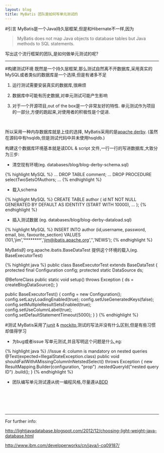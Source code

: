 ```yaml
---
layout: blog
title: MyBatis 团队是如何写单元测试的
---
```


#引言
MyBatis是一个Java持久层框架,但是和Hibernate不一样,因为
>MyBatis does not map Java objects to database tables but Java methods to SQL statements.

写出这个流行框架的团队,是如何做单元测试的呢?

---
#构建测试环境
既然是一个持久层框架,那么测试自然离不开数据库,采用真实的MySQL或者类似的数据库是一个选择,但是有诸多不足

1. 运行测试需要安装真实的数据库,很麻烦

2. 数据库中可能有历史数据,对单元测试可能产生影响

3. 对于一个开源项目,out of the box是一个非常友好的特性. 单元测试作为项目的一部分,方便的跑起来,对使用者的积极性是个促进.

<br/>

所以采用一种内存数据库就是上佳的选择, MyBatis采用的是[apache derby](http://db.apache.org/derby/). (虽然在源码中有hsqldb,但是测试代码中并未使用hsqldb.)

构建这个数据库环境基本就是读DDL & script 文件,一行一行的写进数据库,大致分为三步:

* 清空现有环境(eg. databases/blog/blog-derby-schema.sql)

{% highlight MySQL %}
...
DROP TABLE comment;
...
DROP PROCEDURE selectTwoSetsOfAuthors;
...
{% endhighlight %}

* 载入schema

{% highlight MySQL %}
CREATE TABLE author (
id NT NOT NULL GENERATED BY DEFAULT AS IDENTITY (START WITH 10000),
...
);
{% endhighlight %}

* 插入测试数据 (eg. databases/blog/blog-derby-dataload.sql)

{% highlight MySQL %}
INSERT INTO author (id,username, password, email, bio, favourite_section)
          VALUES (101,'jim','********','jim@ibatis.apache.org','','NEWS');
{% endhighlight %}

MyBatis的 org.apache.ibatis.BaseDataTest 提供这个环境的载入(eg. BaseExecutorTest)

{% highlight java %}
public class BaseExecutorTest extends BaseDataTest {
  protected final Configuration config;
  protected static DataSource ds;

  @BeforeClass
  public static void setup() throws Exception {
    ds = createBlogDataSource();
  }

  public BaseExecutorTest() {
    config = new Configuration();
    config.setLazyLoadingEnabled(true);
    config.setUseGeneratedKeys(false);
    config.setMultipleResultSetsEnabled(true);
    config.setUseColumnLabel(true);
    config.setDefaultStatementTimeout(5000);
  }
}
{% endhighlight %}

#测试
MyBatis采用了[junit](http://junit.org/) & [mockito](https://github.com/mockito/mockito),测试的写法并没有什么区别,但是有些习惯却值得学习

* 为bug或者issue 写单元测试,并且写明这个问题是什么,eg:

{% highlight java %}
  //Issue 4: column is mandatory on nested queries
  @Test(expected=IllegalStateException.class)
  public void shouldFailWithAMissingColumnInNetstedSelect() throws Exception {
    new ResultMapping.Builder(configuration, "prop")
    .nestedQueryId("nested query ID")
    .build();
  }
{% endhighlight %}

* 团队编写单元测试遵从统一编程风格,尽量遵从[BDD](http://en.wikipedia.org/wiki/Behavior-driven_development)


<br/>
<br/>
<br/>
<br/>

---
For further info:

http://lightjavadatabase.blogspot.com/2012/12/choosing-light-weight-java-database.html

http://www.ibm.com/developerworks/cn/java/j-cq09187/
